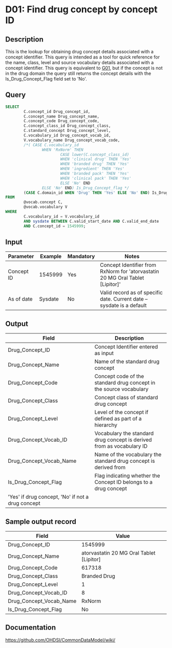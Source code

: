 <!---
Group:drug
Name:D01 Find drug concept by concept ID
Author:Patrick Ryan
CDM Version: 5.0
-->

# D01: Find drug concept by concept ID

## Description
This is the lookup for obtaining drug concept details associated with a concept identifier. This query is intended as a tool for quick reference for the name, class, level and source vocabulary details associated with a concept identifier.
This query is equivalent to  [G01](http://vocabqueries.omop.org/general-queries/g1), but if the concept is not in the drug domain the query still returns the concept details with the Is_Drug_Concept_Flag field set to 'No'.

## Query
```sql
SELECT
        C.concept_id Drug_concept_id,
        C.concept_name Drug_concept_name,
        C.concept_code Drug_concept_code,
        C.concept_class_id Drug_concept_class,
        C.standard_concept Drug_concept_level,
        C.vocabulary_id Drug_concept_vocab_id,
        V.vocabulary_name Drug_concept_vocab_code,
        /*( CASE C.vocabulary_id
                WHEN 'RxNorm' THEN
                        CASE lower(C.concept_class_id)
                        WHEN 'clinical drug' THEN 'Yes'
                        WHEN 'branded drug' THEN 'Yes'
                        WHEN 'ingredient' THEN 'Yes'
                        WHEN 'branded pack' THEN 'Yes'
                        WHEN 'clinical pack' THEN 'Yes'
                        ELSE 'No' END
                ELSE 'No' END) Is_Drug_Concept_flag */
        (CASE C.domain_id WHEN 'Drug' THEN 'Yes' ELSE 'No' END) Is_Drug_Concept_flag
FROM
        @vocab.concept C,
        @vocab.vocabulary V
WHERE
        C.vocabulary_id = V.vocabulary_id
        AND sysdate BETWEEN C.valid_start_date AND C.valid_end_date
        AND C.concept_id = 1545999;
```



## Input

| Parameter |  Example |  Mandatory |  Notes |
| --- | --- | --- | --- |
|  Concept ID |  1545999 |  Yes | Concept Identifier from RxNorm for 'atorvastatin 20 MG Oral Tablet [Lipitor]' |
|  As of date |  Sysdate |  No | Valid record as of specific date. Current date – sysdate is a default |

## Output

| Field |  Description |
| --- | --- |
|  Drug_Concept_ID |  Concept Identifier entered as input |
|  Drug_Concept_Name |  Name of the standard drug concept |
|  Drug_Concept_Code |  Concept code of the standard drug concept in the source vocabulary |
|  Drug_Concept_Class |  Concept class of standard drug concept |
|  Drug_Concept_Level |  Level of the concept if defined as part of a hierarchy |
|  Drug_Concept_Vocab_ID |  Vocabulary the standard drug concept is derived from as vocabulary ID |
|  Drug_Concept_Vocab_Name |  Name of the vocabulary the standard drug concept is derived from |
|  Is_Drug_Concept_Flag |  Flag indicating whether the Concept ID belongs to a drug concept
'Yes' if drug concept, 'No' if not a drug concept |

## Sample output record

| Field |  Value |
| --- | --- |
|  Drug_Concept_ID |  1545999 |
|  Drug_Concept_Name |  atorvastatin 20 MG Oral Tablet [Lipitor] |
|  Drug_Concept_Code |  617318 |
|  Drug_Concept_Class |  Branded Drug |
|  Drug_Concept_Level |  1 |
|  Drug_Concept_Vocab_ID |  8 |
|  Drug_Concept_Vocab_Name |  RxNorm |
|  Is_Drug_Concept_Flag |  No |

## Documentation
https://github.com/OHDSI/CommonDataModel/wiki/
